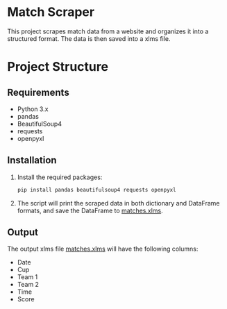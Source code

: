 # Match Scraper

This project scrapes match data from a website and organizes it into a structured format. The data is then saved into a xlms file.

# Project Structure

## Requirements

- Python 3.x
- pandas
- BeautifulSoup4
- requests
- openpyxl

## Installation

1. Install the required packages:
    ```sh
    pip install pandas beautifulsoup4 requests openpyxl
    ```

2. The script will print the scraped data in both dictionary and DataFrame formats, and save the DataFrame to [matches.xlms](http://_vscodecontentref_/8).

## Output

The output xlms file [matches.xlms](http://_vscodecontentref_/9) will have the following columns:
- Date
- Cup
- Team 1
- Team 2
- Time
- Score
